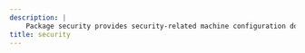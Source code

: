 ```yaml
---
description: |
    Package security provides security-related machine configuration documents.
title: security
---
```


<!-- markdownlint-disable -->

